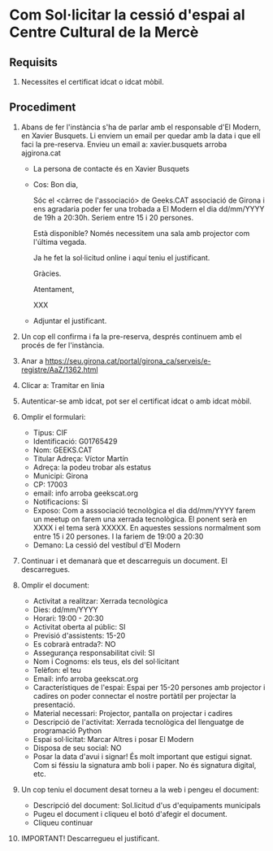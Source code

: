 # Com Sol·licitar la cessió d'espai al Centre Cultural de la Mercè

## Requisits

1. Necessites el certificat idcat o idcat mòbil.

## Procediment

1. Abans de fer l'instància s'ha de parlar amb el responsable d'El Modern, en Xavier Busquets. Li enviem un email per quedar amb la data i que ell faci la pre-reserva.
Envieu un email a: xavier.busquets arroba ajgirona.cat
   - La persona de contacte és en Xavier Busquets
   - Cos: Bon dia,

        Sóc el <càrrec de l'associació> de Geeks.CAT associació de Girona i ens agradaria poder fer una trobada a El Modern el dia dd/mm/YYYY de 19h a 20:30h. Seriem entre 15 i 20 persones.

        Està disponible? Només necessitem una sala amb projector com l'última vegada.

        Ja he fet la sol·licitud online i aquí teniu el justificant.

        Gràcies.

        Atentament,

        XXX
   - Adjuntar el justificant.

2. Un cop ell confirma i fa la pre-reserva, després continuem amb el procés de fer l'instància.
3. Anar a https://seu.girona.cat/portal/girona_ca/serveis/e-registre/AaZ/1362.html
4. Clicar a: Tramitar en linia
5. Autenticar-se amb idcat, pot ser el certificat idcat o amb idcat mòbil.
6. Omplir el formulari:
   - Tipus: CIF
   - Identificació: G01765429
   - Nom: GEEKS.CAT
   - Titular Adreça: Víctor Martín
   - Adreça: la podeu trobar als estatus
   - Municipi: Girona
   - CP: 17003
   - email: info arroba geekscat.org
   - Notificacions: Si
   - Exposo: Com a asssociació tecnològica el dia dd/mm/YYYY farem un meetup on farem una xerrada tecnològica. El ponent serà en XXXX i el tema serà XXXXX. En aquestes sessions normalment som entre 15 i 20 persones. I la fariem de 19:00 a 20:30
   - Demano: La cessió del vestíbul d'El Modern
7. Continuar i et demanarà que et descarreguis un document. El descarregues.
8. Omplir el document:
   - Activitat a realitzar: Xerrada tecnològica
   - Dies: dd/mm/YYYY
   - Horari: 19:00 - 20:30
   - Activitat oberta al públic: SI
   - Previsió d'assistents: 15-20
   - Es cobrarà entrada?: NO
   - Assegurança responsabilitat civil: SI
   - Nom i Cognoms: els teus, els del sol·licitant
   - Telèfon: el teu
   - Email: info arroba geekscat.org
   - Característiques de l'espai: Espai per 15-20 persones amb projector i cadires on poder connectar el nostre portàtil per projectar la presentació.
   - Material necessari: Projector, pantalla on projectar i cadires
   - Descripció de l'activitat: Xerrada tecnològica del llenguatge de programació Python
   - Espai sol·licitat: Marcar Altres i posar El Modern
   - Disposa de seu social: NO
   - Posar la data d'avui i signar! És molt important que estigui signat. Com si féssiu la signatura amb boli i paper. No és signatura digital, etc.
9. Un cop teniu el document desat torneu a la web i pengeu el document:
   - Descripció del document: Sol.licitud d'us d'equipaments municipals
   - Pugeu el document i cliqueu el botó d'afegir el document.
   - Cliqueu continuar
10. IMPORTANT! Descarregueu el justificant.

